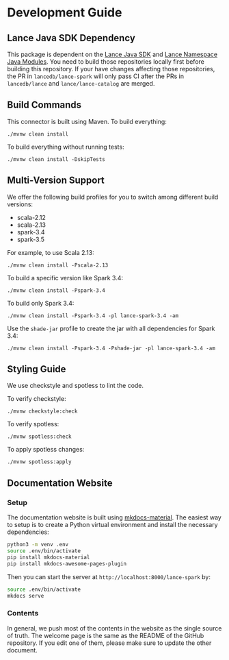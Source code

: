 # Development Guide

## Lance Java SDK Dependency

This package is dependent on the [Lance Java SDK](https://github.com/lancedb/lance/blob/main/java) and
[Lance Namespace Java Modules](https://github.com/lancedb/lance-namespace/tree/main/java).
You need to build those repositories locally first before building this repository.
If your have changes affecting those repositories,
the PR in `lancedb/lance-spark` will only pass CI after the PRs in `lancedb/lance` and `lance/lance-catalog` are merged.

## Build Commands

This connector is built using Maven. To build everything:

```shell
./mvnw clean install
```

To build everything without running tests:

```shell
./mvnw clean install -DskipTests
```

## Multi-Version Support

We offer the following build profiles for you to switch among different build versions:

- scala-2.12
- scala-2.13
- spark-3.4
- spark-3.5

For example, to use Scala 2.13:

```shell
./mvnw clean install -Pscala-2.13
```

To build a specific version like Spark 3.4:

```shell
./mvnw clean install -Pspark-3.4
```

To build only Spark 3.4:

```shell
./mvnw clean install -Pspark-3.4 -pl lance-spark-3.4 -am
```

Use the `shade-jar` profile to create the jar with all dependencies for Spark 3.4:

```shell
./mvnw clean install -Pspark-3.4 -Pshade-jar -pl lance-spark-3.4 -am
```

## Styling Guide

We use checkstyle and spotless to lint the code.

To verify checkstyle:

```shell
./mvnw checkstyle:check
```

To verify spotless:

```shell
./mvnw spotless:check
```

To apply spotless changes:

```shell
./mvnw spotless:apply
```

## Documentation Website

### Setup

The documentation website is built using [mkdocs-material](https://pypi.org/project/mkdocs-material).
The easiest way to setup is to create a Python virtual environment
and install the necessary dependencies:

```bash
python3 -m venv .env
source .env/bin/activate
pip install mkdocs-material
pip install mkdocs-awesome-pages-plugin
```

Then you can start the server at `http://localhost:8000/lance-spark` by:

```bash
source .env/bin/activate
mkdocs serve
```

### Contents

In general, we push most of the contents in the website as the single source of truth.
The welcome page is the same as the README of the GitHub repository.
If you edit one of them, please make sure to update the other document.